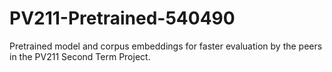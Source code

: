 # PV211-Pretrained-540490
Pretrained model and corpus embeddings for faster evaluation by the peers in the PV211 Second Term Project.

